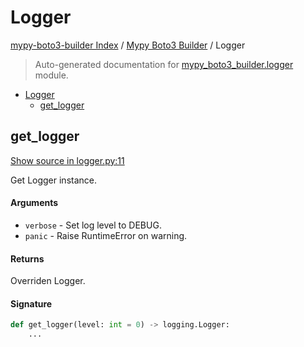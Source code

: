 # Logger

[mypy-boto3-builder Index](../README.md#mypy-boto3-builder-index) /
[Mypy Boto3 Builder](./index.md#mypy-boto3-builder) /
Logger

> Auto-generated documentation for [mypy_boto3_builder.logger](https://github.com/youtype/mypy_boto3_builder/blob/main/mypy_boto3_builder/logger.py) module.

- [Logger](#logger)
  - [get_logger](#get_logger)

## get_logger

[Show source in logger.py:11](https://github.com/youtype/mypy_boto3_builder/blob/main/mypy_boto3_builder/logger.py#L11)

Get Logger instance.

#### Arguments

- `verbose` - Set log level to DEBUG.
- `panic` - Raise RuntimeError on warning.

#### Returns

Overriden Logger.

#### Signature

```python
def get_logger(level: int = 0) -> logging.Logger:
    ...
```


